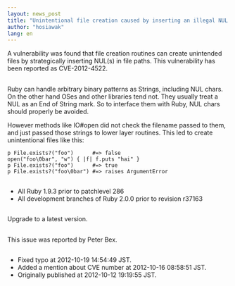 ```yaml
---
layout: news_post
title: "Unintentional file creation caused by inserting an illegal NUL character (CVE-2012-4522)"
author: "hosiawak"
lang: en
---
```


A vulnerability was found that file creation routines can create
unintended files by strategically inserting NUL(s) in file paths. This
vulnerability has been reported as CVE-2012-4522.

## 

Ruby can handle arbitrary binary patterns as Strings, including NUL
chars. On the other hand OSes and other libraries tend not. They usually
treat a NUL as an End of String mark. So to interface them with Ruby,
NUL chars should properly be avoided.

However methods like IO#open did not check the filename passed to them,
and just passed those strings to lower layer routines. This led to
create unintentional files like this:

    p File.exists?("foo")      #=> false
    open("foo\0bar", "w") { |f| f.puts "hai" }
    p File.exists?("foo")      #=> true
    p File.exists?("foo\0bar") #=> raises ArgumentError

## 

* All Ruby 1.9.3 prior to patchlevel 286
* All development branches of Ruby 2.0.0 prior to revision r37163

## 

Upgrade to a latest version.

## 

This issue was reported by Peter Bex.

## 

* Fixed typo at 2012-10-19 14:54:49 JST.
* Added a mention about CVE number at 2012-10-16 08:58:51 JST.
* Originally published at 2012-10-12 19:19:55 JST.

